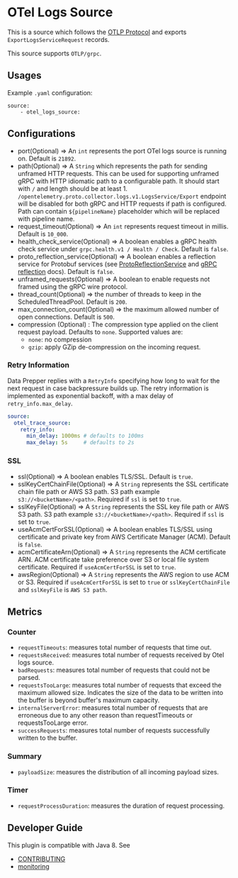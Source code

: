 # OTel Logs Source

This is a source which follows the [OTLP Protocol](https://github.com/open-telemetry/oteps/blob/master/text/0035-opentelemetry-protocol.md) and exports `ExportLogsServiceRequest` records.

This source supports ```OTLP/grpc```.


## Usages
Example `.yaml` configuration:
```
source:
    - otel_logs_source:
```

## Configurations

* port(Optional) => An `int` represents the port OTel logs source is running on. Default is ```21892```.
* path(Optional) => A `String` which represents the path for sending unframed HTTP requests. This can be used for supporting unframed gRPC with HTTP idiomatic path to a configurable path. It should start with `/` and length should be at least 1. `/opentelemetry.proto.collector.logs.v1.LogsService/Export` endpoint will be disabled for both gRPC and HTTP requests if path is configured. Path can contain `${pipelineName}` placeholder which will be replaced with pipeline name.
* request_timeout(Optional) => An `int` represents request timeout in millis. Default is ```10_000```.
* health_check_service(Optional) => A boolean enables a gRPC health check service under ```grpc.health.v1 / Health / Check```. Default is ```false```.
* proto_reflection_service(Optional) => A boolean enables a reflection service for Protobuf services (see [ProtoReflectionService](https://grpc.github.io/grpc-java/javadoc/io/grpc/protobuf/services/ProtoReflectionService.html) and [gRPC reflection](https://github.com/grpc/grpc-java/blob/master/documentation/server-reflection-tutorial.md) docs). Default is ```false```.
* unframed_requests(Optional) => A boolean to enable requests not framed using the gRPC wire protocol. 
* thread_count(Optional) => the number of threads to keep in the ScheduledThreadPool. Default is `200`.
* max_connection_count(Optional) => the maximum allowed number of open connections. Default is `500`.
* compression (Optional) : The compression type applied on the client request payload. Defaults to `none`. Supported values are:
    * `none`: no compression
    * `gzip`: apply GZip de-compression on the incoming request.

### Retry Information

Data Prepper replies with a `RetryInfo` specifying how long to wait for the next request in case backpressure builds up. The retry information is implemented as exponential backoff, with a max delay of `retry_info.max_delay`.

```yaml
source:
  otel_trace_source:
    retry_info:
      min_delay: 1000ms # defaults to 100ms
      max_delay: 5s     # defaults to 2s
```

### SSL

* ssl(Optional) => A boolean enables TLS/SSL. Default is ```true```.
* sslKeyCertChainFile(Optional) => A `String` represents the SSL certificate chain file path or AWS S3 path. S3 path example ```s3://<bucketName>/<path>```. Required if ```ssl``` is set to ```true```.
* sslKeyFile(Optional) => A `String` represents the SSL key file path or AWS S3 path. S3 path example ```s3://<bucketName>/<path>```. Required if ```ssl``` is set to ```true```.
* useAcmCertForSSL(Optional) => A boolean enables TLS/SSL using certificate and private key from AWS Certificate Manager (ACM). Default is ```false```.
* acmCertificateArn(Optional) => A `String` represents the ACM certificate ARN. ACM certificate take preference over S3 or local file system certificate. Required if ```useAcmCertForSSL``` is set to ```true```.
* awsRegion(Optional) => A `String` represents the AWS region to use ACM or S3. Required if ```useAcmCertForSSL``` is set to ```true``` or ```sslKeyCertChainFile``` and ```sslKeyFile``` is ```AWS S3 path```.

## Metrics

### Counter
- `requestTimeouts`: measures total number of requests that time out.
- `requestsReceived`: measures total number of requests received by Otel logs source.
- `badRequests`: measures total number of requests that could not be parsed.
- `requestsTooLarge`: measures total number of requests that exceed the maximum allowed size. Indicates the size of the data to be written into the buffer is beyond buffer's maximum capacity.
- `internalServerError`: measures total number of requests that are erroneous due to any other reason than requestTimeouts or requestsTooLarge error.
- `successRequests`: measures total number of requests successfully written to the buffer.

### Summary
- `payloadSize`: measures the distribution of all incoming payload sizes.

### Timer
- `requestProcessDuration`: measures the duration of request processing.

## Developer Guide
This plugin is compatible with Java 8. See 
- [CONTRIBUTING](https://github.com/opensearch-project/data-prepper/blob/main/CONTRIBUTING.md) 
- [monitoring](https://github.com/opensearch-project/data-prepper/blob/main/docs/monitoring.md)
